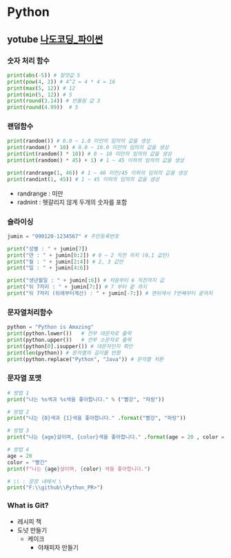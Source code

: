 # Python
## yotube [나도코딩_파이썬](https://youtu.be/kWiCuklohdY)

### 숫자 처리 함수
```python
print(abs(-5)) # 절댓값 5
print(pow(4, 2)) # 4^2 = 4 * 4 = 16
print(max(5, 12)) # 12
print(min(5, 12)) # 5
print(round(3.14)) # 반올림 값 3
print(round(4.99))  # 5
````

### 랜덤함수
```python
print(random()) # 0.0 ~ 1.0 미만의 임의의 값을 생성
print(random() * 10) # 0.0 ~ 10.0 미만의 임의의 값을 생성
print(int(random() * 10)) # 0 ~ 10 미만의 임의의 값을 생성
print(int(random() * 45) + 1) # 1 ~ 45 이하의 임의의 값을 생성

print(randrange(1, 46)) # 1 ~ 46 미만/45 이하의 임의의 값을 생성
print(randint(1, 45)) # 1 ~ 45 이하의 임의의 값을 생성
```
* randrange : 미만
* radnint : 헷갈리지 않게 두개의 숫자를 포함

### 슬라이싱
```python
jumin = "990120-1234567" # 주민등록번호

print("성별 : " + jumin[7])
print("연 : " + jumin[0:2]) # 0 ~ 2 직전 까지 (0,1 값만)
print("월 : " + jumin[2:4]) # 2, 3 값만
print("일 : " + jumin[4:6])

print("생년월일 : " + jumin[:6]) # 처음부터 6 직전까지 값
print("뒤 7자리 : " + jumin[7:]) # 7 부터 끝 까지
print("뒤 7자리 (뒤에부터계산) : " + jumin[-7:]) # 맨뒤에서 7번째부터 끝까지
```

### 문자열처리함수
```python
python = "Python is Amazing"
print(python.lower())   # 전부 대문자로 출력
print(python.upper())   # 전부 소문자로 출력
print(python[0].isupper()) # 대문자인지 확인
print(len(python)) # 문자열의 길이를 반환
print(python.replace("Python", "Java")) # 문자열 치환
```

### 문자열 포맷
```python
# 방법 1
print("나는 %s색과 %s색을 좋아합니다." % ("빨강", "파랑"))

# 방법 2
print("나는 {0}색과 {1}색을 좋아합니다." .format("빨강", "파랑"))

# 방법 3
print("나는 {age}살이며, {color}색을 좋아합니다." .format(age = 20 , color = "빨강"))

# 방법 4
age = 20
color = "빨간"
print(f"나는 {age}살이며, {color} 색을 좋아합니다.")

# \\ : 문장 내에서 \
print("F:\\github\\Python_PR>")
```

### What is Git?
* 레시피 책
* 도넛 만들기
  * 케이크
    * 야채피자 만들기
